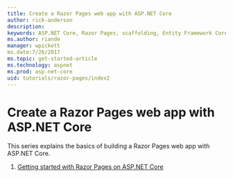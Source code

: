 ```yaml
---
title: Create a Razor Pages web app with ASP.NET Core
author: rick-anderson
description: 
keywords: ASP.NET Core, Razor Pages, scaffolding, Entity Framework Core, EF, EF Core, database
ms.author: riande
manager: wpickett
ms.date:7/26/2017
ms.topic: get-started-article
ms.technology: aspnet
ms.prod: asp.net-core
uid: tutorials/razor-pages/index2
---
```



# Create a Razor Pages web app with ASP.NET Core

This series explains the basics of building a Razor Pages web app with ASP.NET Core.

1. [Getting started with Razor Pages on ASP.NET Core](xref:tutorials/razor-pages/razor-pages-start)
